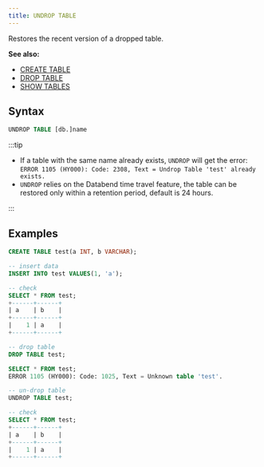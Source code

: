```yaml
---
title: UNDROP TABLE
---
```


Restores the recent version of a dropped table.

**See also:**
- [CREATE TABLE](./10-ddl-create-table.md)
- [DROP TABLE](./20-ddl-drop-table.md)
- [SHOW TABLES](../../40-show/show-tables.md)

## Syntax

```sql
UNDROP TABLE [db.]name
```


:::tip
* If a table with the same name already exists, `UNDROP` will get the error: `ERROR 1105 (HY000): Code: 2308, Text = Undrop Table 'test' already exists.`
* `UNDROP` relies on the Databend time travel feature, the table can be restored only within a retention period, default is 24 hours.

:::

## Examples

```sql
CREATE TABLE test(a INT, b VARCHAR);

-- insert data
INSERT INTO test VALUES(1, 'a');

-- check
SELECT * FROM test;
+------+------+
| a    | b    |
+------+------+
|    1 | a    |
+------+------+

-- drop table
DROP TABLE test;

SELECT * FROM test;
ERROR 1105 (HY000): Code: 1025, Text = Unknown table 'test'.

-- un-drop table
UNDROP TABLE test;

-- check
SELECT * FROM test;
+------+------+
| a    | b    |
+------+------+
|    1 | a    |
+------+------+
```
